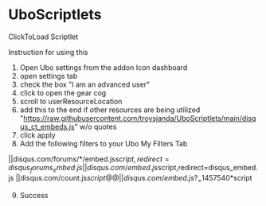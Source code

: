 # UboScriptlets
ClickToLoad Scriptlet

Instruction for using this
1) Open Ubo settings from the addon Icon dashboard
2) open settings tab
3) check the box "I am an advanced user"
4) click to open the gear cog 
5) scroll to userResourceLocation
6) add this to the end if other resources are being utilized "https://raw.githubusercontent.com/troysjanda/UboScriptlets/main/disqus_ct_embeds.js" w/o quotes
7) click apply
8) Add the following filters to your Ubo My Filters Tab

||disqus.com/forums/*/embed.js$script,redirect=disqus_forums_embed.js
||disqus.com/embed.js$script,redirect=disqus_embed.js
||disqus.com/count.js$script
@@||disqus.com/embed.js?_=1457540*$script

9) Success
